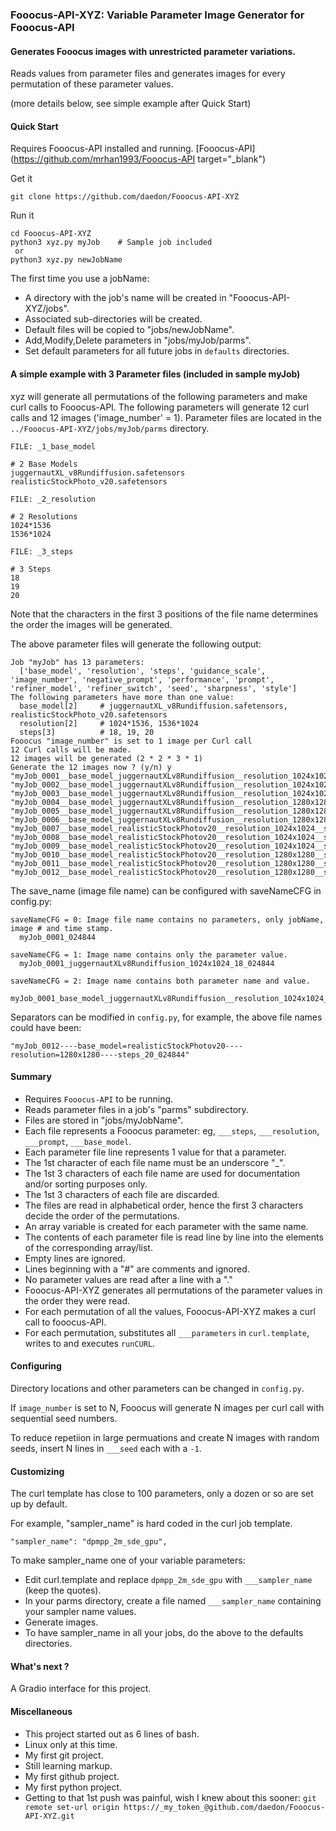 ### Fooocus-API-XYZ: Variable Parameter Image Generator for Fooocus-API
#### Generates Fooocus images with unrestricted parameter variations.

Reads values from parameter files and generates images for every permutation of these parameter values.

(more details below, see simple example after Quick Start)

#### Quick Start

Requires Fooocus-API installed and running.
[Fooocus-API](https://github.com/mrhan1993/Fooocus-API target="_blank")

Get it 
```
git clone https://github.com/daedon/Fooocus-API-XYZ
```
Run it
```
cd Fooocus-API-XYZ
python3 xyz.py myJob    # Sample job included
 or 
python3 xyz.py newJobName

```
The first time you use a jobName:
* A directory with the job's name will be created in "Fooocus-API-XYZ/jobs".
* Associated sub-directories will be created.
* Default files will be copied to "jobs/newJobName".
* Add,Modify,Delete parameters in "jobs/myJob/parms".
* Set default parameters for all future jobs in `defaults` directories.

#### A simple example with 3 Parameter files (included in sample myJob)
xyz will generate all permutations of the following parameters and make curl calls to Fooocus-API.
The following parameters will generate 12 curl calls and 12 images ('image_number' = 1).
Parameter files are located in the `../Fooocus-API-XYZ/jobs/myJob/parms` directory.

`FILE: _1_base_model`
```
# 2 Base Models
juggernautXL_v8Rundiffusion.safetensors
realisticStockPhoto_v20.safetensors
```
`FILE: _2_resolution`
```
# 2 Resolutions
1024*1536
1536*1024
```
`FILE: _3_steps`
```
# 3 Steps
18
19
20
```

Note that the characters in the first 3 positions of the file name determines the order the images will be generated. 

The above parameter files will generate the following output:
```
Job "myJob" has 13 parameters:
  ['base_model', 'resolution', 'steps', 'guidance_scale', 'image_number', 'negative_prompt', 'performance', 'prompt', 'refiner_model', 'refiner_switch', 'seed', 'sharpness', 'style']
The following parameters have more than one value:
  base_model[2]     # juggernautXL_v8Rundiffusion.safetensors, realisticStockPhoto_v20.safetensors
  resolution[2]     # 1024*1536, 1536*1024
  steps[3]          # 18, 19, 20
Fooocus "image_number" is set to 1 image per Curl call
12 Curl calls will be made.
12 images will be generated (2 * 2 * 3 * 1)
Generate the 12 images now ? (y/n) y
"myJob_0001__base_model_juggernautXLv8Rundiffusion__resolution_1024x1024__steps_18_024844"
"myJob_0002__base_model_juggernautXLv8Rundiffusion__resolution_1024x1024__steps_19_024844"
"myJob_0003__base_model_juggernautXLv8Rundiffusion__resolution_1024x1024__steps_20_024844"
"myJob_0004__base_model_juggernautXLv8Rundiffusion__resolution_1280x1280__steps_18_024844"
"myJob_0005__base_model_juggernautXLv8Rundiffusion__resolution_1280x1280__steps_19_024844"
"myJob_0006__base_model_juggernautXLv8Rundiffusion__resolution_1280x1280__steps_20_024844"
"myJob_0007__base_model_realisticStockPhotov20__resolution_1024x1024__steps_18_024844"
"myJob_0008__base_model_realisticStockPhotov20__resolution_1024x1024__steps_19_024844"
"myJob_0009__base_model_realisticStockPhotov20__resolution_1024x1024__steps_20_024844"
"myJob_0010__base_model_realisticStockPhotov20__resolution_1280x1280__steps_18_024844"
"myJob_0011__base_model_realisticStockPhotov20__resolution_1280x1280__steps_19_024844"
"myJob_0012__base_model_realisticStockPhotov20__resolution_1280x1280__steps_20_024844"
```
The save_name (image file name) can be configured with saveNameCFG in config.py:
```
saveNameCFG = 0: Image file name contains no parameters, only jobName, image # and time stamp. 
  myJob_0001_024844

saveNameCFG = 1: Image name contains only the parameter value.
  myJob_0001_juggernautXLv8Rundiffusion_1024x1024_18_024844

saveNameCFG = 2: Image name contains both parameter name and value.
  myJob_0001_base_model_juggernautXLv8Rundiffusion__resolution_1024x1024__steps_18_024844
```
Separators can be modified in `config.py`, for example, the above file names could have been:
```
"myJob_0012----base_model=realisticStockPhotov20----resolution=1280x1280----steps_20_024844"
```
#### Summary
* Requires `Fooocus-API` to be running.
* Reads parameter files in a job's "parms" subdirectory.
* Files are stored in "jobs/myJobName".
* Each file represents a Fooocus parameter: eg, `___steps`, `___resolution`, `___prompt`, `___base_model`.
* Each parameter file line represents 1 value for that a parameter.
* The 1st character of each file name must be an underscore "_".
* The 1st 3 characters of each file name are used for documentation and/or sorting purposes only.
* The 1st 3 characters of each file are discarded.
* The files are read in alphabetical order, hence the first 3 characters decide the order of the permutations.
* An array variable is created for each parameter with the same name.
* The contents of each parameter file is read line by line into the elements of the corresponding array/list.
* Empty lines are ignored.
* Lines beginning with a "#" are comments and ignored.
* No parameter values are read after a line with a "."
* Fooocus-API-XYZ generates all permutations of the parameter values in the order they were read.
* For each permutation of all the values, Fooocus-API-XYZ makes a curl call to fooocus-API.
* For each permutation, substitutes all `___parameters` in `curl.template`, writes to and executes `runCURL`.

#### Configuring

Directory locations and other parameters can be changed in `config.py`.

If `image_number` is set to N, Fooocus will generate N images per curl call with sequential seed numbers.

To reduce repetiion in large permuations and create N images with random seeds, insert N lines in `___seed` each with a `-1`.


#### Customizing

The curl template has close to 100 parameters, only a dozen or so are set up by default.

For example, "sampler_name" is hard coded in the curl job template. 

```
"sampler_name": "dpmpp_2m_sde_gpu",
```

To make sampler_name one of your variable parameters:
* Edit curl.template and replace `dpmpp_2m_sde_gpu` with `___sampler_name` (keep the quotes).
* In your parms directory, create a file named `___sampler_name` containing your sampler name values.
* Generate images.
* To have sampler_name in all your jobs, do the above to the defaults directories.

#### What's next ?

A Gradio interface for this project.

#### Miscellaneous
* This project started out as 6 lines of bash.
* Linux only at this time.
* My first git project.
* Still learning markup.
* My first github project.
* My first python project.
* Getting to that 1st push was painful, wish I knew about this sooner:
`git remote set-url origin https://_my_token_@github.com/daedon/Fooocus-API-XYZ.git`


